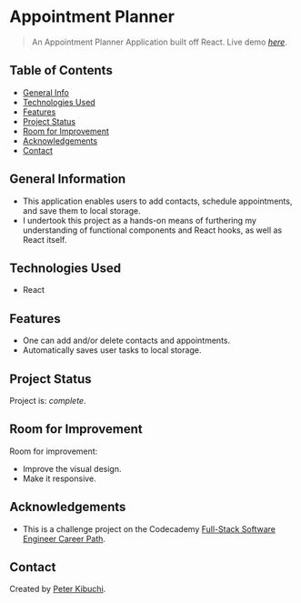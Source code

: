# Appointment Planner
> An Appointment Planner Application built off React.
> Live demo [_here_](https://peterkibuchi.github.io/appointment-planner/).

## Table of Contents
* [General Info](#general-information)
* [Technologies Used](#technologies-used)
* [Features](#features)
* [Project Status](#project-status)
* [Room for Improvement](#room-for-improvement)
* [Acknowledgements](#acknowledgements)
* [Contact](#contact)
<!-- * [License](#license) -->


## General Information
- This application enables users to add contacts, schedule appointments, and save them to local storage.
- I undertook this project as a hands-on means of furthering my understanding of functional components and React hooks, as well as React itself.


## Technologies Used
- React


## Features
- One can add and/or delete contacts and appointments.
- Automatically saves user tasks to local storage.


## Project Status
Project is: _complete_.


## Room for Improvement
Room for improvement:
- Improve the visual design.
- Make it responsive.


## Acknowledgements
- This is a challenge project on the Codecademy [Full-Stack Software Engineer Career Path](https://www.codecademy.com/learn/paths/full-stack-engineer-career-path).


## Contact
Created by [Peter Kibuchi](https://www.peterkibuchi.com/).


<!-- ## License -->
<!-- This project is open source and available under the [... License](). -->
